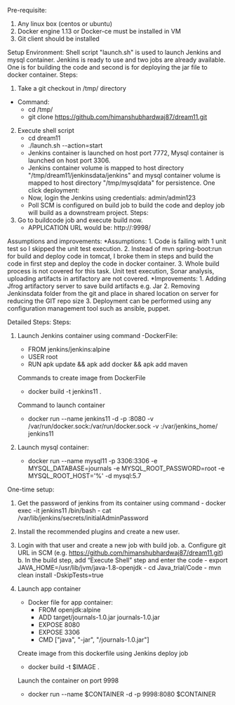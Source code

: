 Pre-requisite:
  1. Any linux box (centos or ubuntu)
  2. Docker engine 1.13 or Docker-ce must be installed in VM
  3. Git client should be installed

Setup Environment:
  Shell script "launch.sh" is used to launch Jenkins and mysql container. Jenkins is ready to use and two jobs are already available.
  One is for building the code and second is for deploying the jar file to docker container.
Steps:
  1. Take a git checkout in /tmp/ directory
   - Command:
      - cd /tmp/
      - git clone https://github.com/himanshubhardwaj87/dream11.git
  2. Execute shell script
      - cd dream11
      - ./launch.sh --action=start
     - Jenkins container is launched on host port 7772, Mysql container is launched on host port 3306.
     - Jenkins container volume is mapped to host directory "/tmp/dream11/jenkinsdata/jenkins" and mysql container volume is mapped
     to host directory "/tmp/mysqldata" for persistence. 
 One click deployment:
     - Now, login the Jenkins using credentials: admin/admin123
     - Poll SCM is configured on build job to build the code and deploy job will build as a downstream project. 
 Steps:
   1. Go to buildcode job and execute build now.
      - APPLICATION URL would be: http://<HOST IP>:9998/

Assumptions and improvements:
  *Assumptions:
    1. Code is failing with 1 unit test so I skipped the unit test execution.
    2. Instead of mvn spring-boot:run for build and deploy code in tomcat, I broke them in steps and build the code in first step and deploy the code in docker container.
    3. Whole build process is not covered for this task. Unit test execution, Sonar analysis, uploading artifacts in artifactory are not covered. 
  *Improvements:
    1.	Adding Jfrog artifactory server to save build artifacts e.g. Jar
    2.	Removing Jenkinsdata folder from the git and place in shared location on server for reducing the GIT repo size
    3.	Deployment can be performed using any configuration management tool such as ansible, puppet.


Detailed Steps:
Steps:
  1. Launch Jenkins container using command
      -DockerFile: 
       - FROM jenkins/jenkins:alpine
       - USER root
       - RUN apk update && apk add docker && apk add maven

     Commands to create image from DockerFile
       - docker build -t jenkins11 .

     Command to launch container
       - docker run --name jenkins11 -d -p <HostPort>:8080 -v /var/run/docker.sock:/var/run/docker.sock -v <PathofHostMachine>:/var/jenkins_home/ jenkins11

  2. Launch mysql container:
       - docker run --name mysql11 -p 3306:3306 -e MYSQL_DATABASE=journals -e MYSQL_ROOT_PASSWORD=root -e MYSQL_ROOT_HOST='%' -d mysql:5.7


One-time setup:
  1.	Get the password of jenkins from its container using command
       - docker exec -it jenkins11 /bin/bash
       - cat /var/lib/jenkins/secrets/initialAdminPassword
  2.	Install the recommended plugins and create a new user.
  3.	Login with that user and create a new job with build job.
      a.	Configure git URL in SCM (e.g. https://github.com/himanshubhardwaj87/dream11.git)
      b.	In the build step, add “Execute Shell” step and enter the code
            - export JAVA_HOME=/usr/lib/jvm/java-1.8-openjdk
            - cd Java_trial/Code
            - mvn clean install -DskipTests=true
  4. Launch app container
      - Docker file for app container:
         - FROM openjdk:alpine
         - ADD  target/journals-1.0.jar journals-1.0.jar
         - EXPOSE 8080
         - EXPOSE 3306
         - CMD ["java", "-jar", "/journals-1.0.jar"]
      
     Create image from this dockerfile using Jenkins deploy job
       - docker build -t $IMAGE .
     
     Launch the container on port 9998
        - docker run --name $CONTAINER -d -p 9998:8080 $CONTAINER

